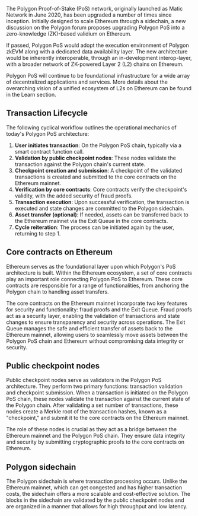 The Polygon Proof-of-Stake (PoS) network, originally launched as Matic Network in June 2020, has been upgraded a number of times since inception. Initially designed to scale Ethereum through a sidechain, a new discussion on the Polygon forum proposes upgrading Polygon PoS into a zero-knowledge (ZK)-based validium on Ethereum.

If passed, Polygon PoS would adopt the execution environment of Polygon zkEVM along with a dedicated data availability layer. The new architecture would be inherently interoperable, through an in-development interop-layer, with a broader network of ZK-powered Layer 2 (L2) chains on Ethereum. 

Polygon PoS will continue to be foundational infrastructure for a wide array of decentralized applications and services. More details about the overarching vision of a unified ecosystem of L2s on Ethereum can be found in the Learn section. 

## Transaction Lifecycle

The following cyclical workflow outlines the operational mechanics of today's Polygon PoS architecture:

1. **User initiates transaction**: On the Polygon PoS chain, typically via a smart contract function call.
2. **Validation by public checkpoint nodes**: These nodes validate the transaction against the Polygon chain's current state.
3. **Checkpoint creation and submission**: A checkpoint of the validated transactions is created and submitted to the core contracts on the Ethereum mainnet.
4. **Verification by core contracts**: Core contracts verify the checkpoint's validity, with the added security of fraud proofs. 
5. **Transaction execution**: Upon successful verification, the transaction is executed and state changes are committed to the Polygon sidechain.
6. **Asset transfer (optional)**: If needed, assets can be transferred back to the Ethereum mainnet via the Exit Queue in the core contracts.
7. **Cycle reiteration**: The process can be initiated again by the user, returning to step 1.


## Core contracts on Ethereum 

Ethereum serves as the foundational layer upon which Polygon's PoS architecture is built. Within the Ethereum ecosystem, a set of core contracts play an important role connecting Polygon PoS to Ethereum. These core contracts are responsible for a range of functionalities, from anchoring the Polygon chain to handling asset transfers.

The core contracts on the Ethereum mainnet incorporate two key features for security and functionality: fraud proofs and the Exit Queue. Fraud proofs act as a security layer, enabling the validation of transactions and state changes to ensure transparency and security across operations. The Exit Queue manages the safe and efficient transfer of assets back to the Ethereum mainnet, allowing users to seamlessly move assets between the Polygon PoS chain and Ethereum without compromising data integrity or security.


## Public checkpoint nodes

Public checkpoint nodes serve as validators in the Polygon PoS architecture. They perform two primary functions: transaction validation and checkpoint submission. When a transaction is initiated on the Polygon PoS chain, these nodes validate the transaction against the current state of the Polygon chain. After validating a set number of transactions, these nodes create a Merkle root of the transaction hashes, known as a "checkpoint," and submit it to the core contracts on the Ethereum mainnet.

The role of these nodes is crucial as they act as a bridge between the Ethereum mainnet and the Polygon PoS chain. They ensure data integrity and security by submitting cryptographic proofs to the core contracts on Ethereum.

## Polygon sidechain

The Polygon sidechain is where transaction processing occurs. Unlike the Ethereum mainnet, which can get congested and has higher transaction costs, the sidechain offers a more scalable and cost-effective solution. The blocks in the sidechain are validated by the public checkpoint nodes and are organized in a manner that allows for high throughput and low latency.
